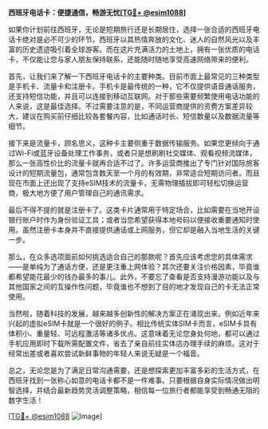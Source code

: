 **西班牙电话卡：便捷通信，畅游无忧[[TG💪+ @esim1088](https://t.me/s/esim1088)]**

如果你计划前往西班牙，无论是短期旅行还是长期居住，选择一张合适的西班牙电话卡绝对是必不可少的环节。西班牙以其热情奔放的文化、迷人的自然风光以及丰富的历史遗迹吸引着全球游客。而在这片充满活力的土地上，拥有一张优质的电话卡，不仅能让您与家人朋友保持联系，还能随时随地享受高速网络带来的便利。

首先，让我们来了解一下西班牙电话卡的主要种类。目前市面上最常见的三种类型是手机卡、流量卡和注册卡。手机卡是最传统的一种，它不仅提供语音通话服务，还支持短信功能，并且可以连接到移动互联网。对于那些需要频繁使用电话功能的人来说，这是最佳选择。不过需要注意的是，不同运营商提供的资费方案差异较大，建议在购买前仔细比较各套餐内容，比如通话时长、短信数量以及数据流量等细节。

接下来是流量卡，顾名思义，这种卡主要侧重于数据传输服务。如果您更倾向于通过Wi-Fi或蓝牙设备处理工作事务，或者只是想刷刷社交媒体、观看视频流媒体，那么一张高性价比的流量卡就再合适不过了。许多运营商推出了专门针对国际旅客设计的短期流量包，通常包含数天至一个月的有效期，非常适合短期访问者。而且现在市面上还出现了支持eSIM技术的流量卡，无需物理插拔即可轻松切换运营商，极大地方便了用户管理自己的通讯需求。

最后不得不提的就是注册卡了。这类卡片通常用于特定场合，比如需要在当地开设银行账户时作为身份验证工具；或者当您希望获得本地号码以便接收重要通知时使用。虽然注册卡本身并不直接提供通话或上网服务，但它却是融入当地生活的关键一步。

那么，在众多选项面前如何挑选适合自己的那款呢？首先应该考虑您的具体需求——是单纯为了通话方便，还是更注重上网体验？其次还要关注价格因素，毕竟谁都希望能花最少的钱办最多的事儿。此外，不要忘了查看是否支持漫游功能以及与其他国家之间的互操作性问题，毕竟谁也不想到了目的地才发现自己的卡无法正常使用。

当然啦，随着科技的发展，越来越多创新性的解决方案正在涌现出来。例如近年来兴起的虚拟eSIM卡就是一个很好的例子。相比传统实体SIM卡而言，eSIM卡具有体积小、重量轻、可远程激活等诸多优点。这意味着无论您身处何地，都可以通过手机应用即时下载所需配置文件，省去了亲自前往实体店办理手续的麻烦。这对于经常出差或者喜欢尝试新鲜事物的年轻人来说无疑是一个福音。

总之，无论您是为了满足日常沟通需要，还是想探索更加丰富多彩的生活方式，在西班牙找到一张称心如意的电话卡都不是一件难事。只要根据自身实际情况做出明智选择，并结合最新趋势灵活调整策略，相信每一位旅行者都能享受到畅通无阻的数字生活！

[[TG💪+ @esim1088](https://t.me/s/esim1088) ![Image](https://i.postimg.cc/4NQfJmqS/Snipaste-2025-05-13-00-14-12.png)]